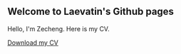 ## Welcome to Laevatin's Github pages

Hello, I'm Zecheng. Here is my CV.

[Download my CV](https://github.com/laevatin/laevatin.github.io/blob/main/pdf/resume.pdf)
